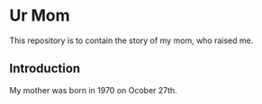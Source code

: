 # Ur Mom

This repository is to contain the story of my mom, who raised me.

## Introduction

My mother was born in 1970 on Ocober 27th.
